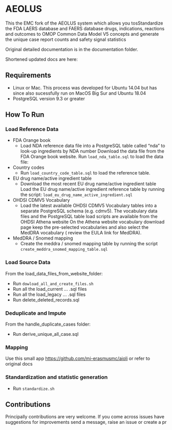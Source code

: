 # AEOLUS

This the EMC fork of the AEOLUS system which allows you tosStandardize the FDA LAERS database and FAERS database drugs,
indications, reactions and outcomes to OMOP Common Data Model V5 concepts and generate the unique case report counts and
safety signal statistics

Original detailed documentation is in the documentation folder.

Shortened updated docs are here:

## Requirements

- Linux or Mac. This process was developed for Ubuntu 14.04 but has since also sucessfully run on MacOS Big Sur and
  Ubuntu 18.04
- PostgreSQL version 9.3 or greater

## How To Run

### Load Reference Data

- FDA Orange book
    - Load NDA reference data file into a PostgreSQL table called “nda” to look-up ingredients by NDA number Download
      the data file from the FDA Orange book website. Run `load_nda_table.sql` to load the data file:
- Country codes
    - Run `load_country_code_table.sql` to load the reference table.
- EU drug name/active ingredient table
    - Download the most recent EU drug name/active ingredient table Load the EU drug name/active ingredient reference
      table by running the script: `load_eu_drug_name_active_ingredient.sql`
- OHDSI CDMV5 Vocabulary
    - Load the latest available OHDSI CDMV5 Vocabulary tables into a separate PostgreSQL schema (e.g. cdmv5). The
      vocabulary data files and the PostgreSQL table load scripts are available from the OHDSI Athena website On the
      Athena website vocabulary download page keep the pre-selected vocabularies and also select the MedDRA vocabulary (
      review the EULA link for MedDRA).
- MedDRA / Snomed mapping
    - Create the meddra / snomed mapping table by running the script `create_meddra_snomed_mapping_table.sql`

### Load Source Data

From the load_data_files_from_website_folder:

- Run `dowload_all_and_create_files.sh`
- Run all the load_current ... .sql files
- Run all the load_legacy ... .sql files
- Run delete_deleted_records.sql

### Deduplicate and Impute

From the handle_duplicate_cases folder:

- Run derive_unique_all_case.sql

### Mapping

Use this small app https://github.com/mi-erasmusmc/aioli or refer to original docs

### Standardization and statistic generation

- Run `standardize.sh`

## Contributions

Principally contributions are very welcome. If you come across issues have suggestions for improvements send a message,
raise an issue or create a pr
